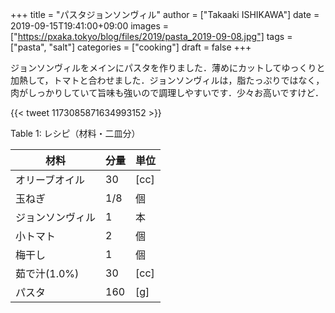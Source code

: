 +++
title = "パスタジョンソンヴィル"
author = ["Takaaki ISHIKAWA"]
date = 2019-09-15T19:41:00+09:00
images = ["https://pxaka.tokyo/blog/files/2019/pasta_2019-09-08.jpg"]
tags = ["pasta", "salt"]
categories = ["cooking"]
draft = false
+++

ジョンソンヴィルをメインにパスタを作りました．薄めにカットしてゆっくりと加熱して，トマトと合わせました．ジョンソンヴィルは，脂たっぷりではなく，肉がしっかりしていて旨味も強いので調理しやすいです．少々お高いですけど．

{{< tweet 1173085871634993152 >}}

<div class="table-caption">
  <span class="table-number">Table 1</span>:
  レシピ（材料・二皿分）
</div>

| 材料      | 分量 | 単位 |
|---------|----|----|
| オリーブオイル | 30  | [cc] |
| 玉ねぎ    | 1/8 | 個   |
| ジョンソンヴィル | 1   | 本   |
| 小トマト  | 2   | 個   |
| 梅干し    | 1   | 個   |
| 茹で汁(1.0%) | 30  | [cc] |
| パスタ    | 160 | [g]  |
